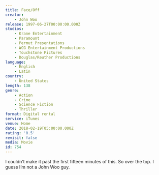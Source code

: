 ```yaml
---
title: Face/Off
creator:
    - John Woo
release: 1997-06-27T00:00:00.000Z
studios:
    - Krane Entertainment
    - Paramount
    - Permut Presentations
    - WCG Entertainment Productions
    - Touchstone Pictures
    - Douglas/Reuther Productions
language:
    - English
    - Latin
country:
    - United States
length: 138
genre:
    - Action
    - Crime
    - Science Fiction
    - Thriller
format: Digital rental
service: iTunes
venue: Home
date: 2018-02-19T05:00:00.000Z
rating: '0.5'
revisit: false
media: Movie
id: 754
---
```


I couldn’t make it past the first fifteen minutes of this. So over the top. I guess I’m not a John Woo guy.
